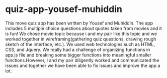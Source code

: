 # quiz-app-yousef-muhiddin

This move quiz app has been written by Yousef and Muhiddin. 
The app includes 5 multiple choice questions about quotes taken
from movies and it is fun!
We chose movie topic because i and my pair like this topic and 
we worked together in wireframing(gathering quiz questions, 
drawing rough sketch of the interface, etc.). We used web technologies
such as HTML, CSS, and Jquery. 
We really had a challenge of organizing functions in app.js file and 
breaking some bigger functions into meaningful smaller functions.However,
I and my pair diligently worked and communicated the issues and together 
we have been able to fix issues and improve the app a lot.


